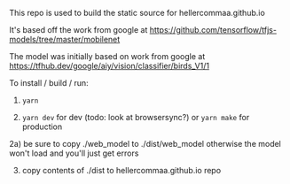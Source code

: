 

This repo is used to build the static source for hellercommaa.github.io

It's based off the work from google at https://github.com/tensorflow/tfjs-models/tree/master/mobilenet

The model was initially based on work from google at https://tfhub.dev/google/aiy/vision/classifier/birds_V1/1

To install / build / run:

1) `yarn`

2) `yarn dev` for dev (todo: look at browsersync?) or `yarn make` for production

2a) be sure to copy ./web_model to ./dist/web_model otherwise the model won't load and you'll just get errors

3) copy contents of ./dist to hellercommaa.github.io repo
